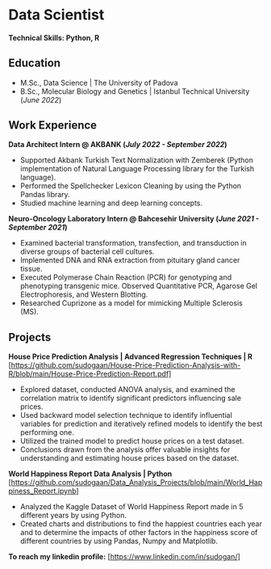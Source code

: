 # Data Scientist

#### Technical Skills: Python, R

## Education					       		
- M.Sc., Data Science	| The University of Padova
- B.Sc., Molecular Biology and Genetics | Istanbul Technical University (_June 2022_)

## Work Experience
**Data Architect Intern @ AKBANK (_July 2022 - September 2022_)**
- Supported Akbank Turkish Text Normalization with Zemberek (Python implementation of Natural Language Processing library for the Turkish language).
- Performed the Spellchecker Lexicon Cleaning by using the Python Pandas library.
- Studied machine learning and deep learning concepts.

**Neuro-Oncology Laboratory Intern @ Bahcesehir University (_June 2021 - September 2021_)**
- Examined bacterial transformation, transfection, and transduction in diverse groups of bacterial cell cultures.
- Implemented DNA and RNA extraction from pituitary gland cancer tissue.
- Executed Polymerase Chain Reaction (PCR) for genotyping and phenotyping transgenic mice. Observed Quantitative PCR, Agarose Gel Electrophoresis, and Western Blotting.
- Researched Cuprizone as a model for mimicking Multiple Sclerosis (MS).

## Projects

**House Price Prediction Analysis | Advanced Regression Techniques | R**
[https://github.com/sudogaan/House-Price-Prediction-Analysis-with-R/blob/main/House-Price-Prediction-Report.pdf]
- Explored dataset, conducted ANOVA analysis, and examined the correlation matrix to identify significant predictors influencing sale prices.
- Used backward model selection technique to identify influential variables for prediction and iteratively refined models to identify the best performing one.
- Utilized the trained model to predict house prices on a test dataset.
- Conclusions drawn from the analysis offer valuable insights for understanding and estimating house prices based on the dataset.

**World Happiness Report Data Analysis | Python**
[https://github.com/sudogaan/Data_Analysis_Projects/blob/main/World_Happiness_Report.ipynb]
- Analyzed the Kaggle Dataset of World Happiness Report made in 5 different years by using Python.
- Created charts and distributions to find the happiest countries each year and to determine the impacts of other factors in the happiness score of different countries by using Pandas, Numpy and Matplotlib.


**To reach my linkedin profile:**
[https://www.linkedin.com/in/sudogan/]
